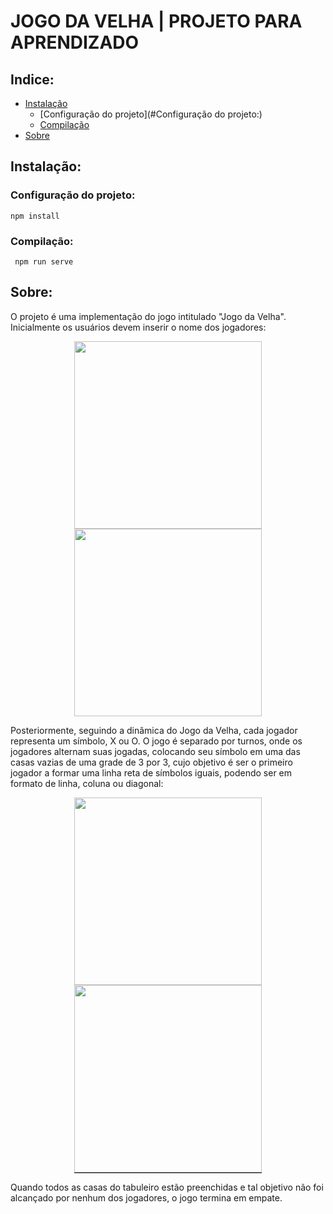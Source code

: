 # JOGO DA VELHA | PROJETO PARA APRENDIZADO



## Indice:

- [Instalação](#instalação:)
  - [Configuração do projeto](#Configuração do projeto:)
  - [Compilação](#Compilação:)
- [Sobre](#Sobre:)



## Instalação:

### Configuração do projeto:

``` npm install ```

### Compilação:

``` npm run serve```



## Sobre:

O projeto é uma implementação do jogo intitulado "Jogo da Velha". Inicialmente os usuários devem inserir o nome dos jogadores:



<p align='center'>
	<img src='./src/assets/WellcomeComponent.png' width='300'/>
    <img src='./src/assets/WellcomeComponentII.png' width='300'/>
</p>



Posteriormente, seguindo a dinâmica do Jogo da Velha, cada jogador representa um símbolo, X ou O. O jogo é separado por turnos, onde os jogadores alternam suas jogadas, colocando seu símbolo em uma das casas vazias de uma grade de 3 por 3, cujo objetivo é ser o primeiro jogador a formar uma linha reta de símbolos iguais, podendo ser em formato de linha, coluna ou diagonal:



<p align='center'>
	<img src='./src/assets/TabuleiroComponent.png' width='300'/>
    <img src='./src/assets/TabuleiroComponentII.png' width='300' style="border-bottom:1px solid #000"/>
</p>



Quando todos as casas do tabuleiro estão preenchidas e tal objetivo não foi alcançado por nenhum dos jogadores, o jogo termina em empate.
